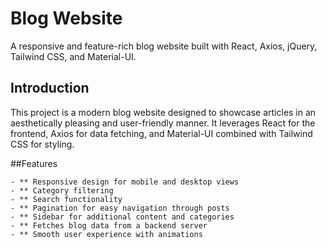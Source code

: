 # Blog Website

A responsive and feature-rich blog website built with React, Axios, jQuery, Tailwind CSS, and Material-UI.

## Introduction

This project is a modern blog website designed to showcase articles in an aesthetically pleasing and user-friendly manner. It leverages React for the frontend, Axios for data fetching, and Material-UI combined with Tailwind CSS for styling.

##Features

    - ** Responsive design for mobile and desktop views
    - ** Category filtering
    - ** Search functionality
    - ** Pagination for easy navigation through posts
    - ** Sidebar for additional content and categories
    - ** Fetches blog data from a backend server
    - ** Smooth user experience with animations
